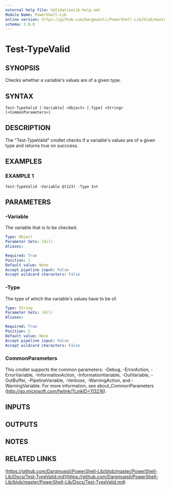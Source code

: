 ```yaml
---
external help file: ValidationLib-help.xml
Module Name: PowerShell-Lib
online version: https://github.com/Dargmuesli/PowerShell-Lib/blob/master/PowerShell-Lib/Docs/Test-TypeValid.md
schema: 2.0.0
---
```


# Test-TypeValid

## SYNOPSIS
Checks whether a variable's values are of a given type.

## SYNTAX

```
Test-TypeValid [-Variable] <Object> [-Type] <String> [<CommonParameters>]
```

## DESCRIPTION
The "Test-TypeValid" cmdlet checks if a variable's values are of a given type and returns true on succcess.

## EXAMPLES

### EXAMPLE 1
```
Test-TypeValid -Variable @(123) -Type Int
```

## PARAMETERS

### -Variable
The variable that is to be checked.

```yaml
Type: Object
Parameter Sets: (All)
Aliases:

Required: True
Position: 1
Default value: None
Accept pipeline input: False
Accept wildcard characters: False
```

### -Type
The type of which the variable's values have to be of.

```yaml
Type: String
Parameter Sets: (All)
Aliases:

Required: True
Position: 2
Default value: None
Accept pipeline input: False
Accept wildcard characters: False
```

### CommonParameters
This cmdlet supports the common parameters: -Debug, -ErrorAction, -ErrorVariable, -InformationAction, -InformationVariable, -OutVariable, -OutBuffer, -PipelineVariable, -Verbose, -WarningAction, and -WarningVariable.
For more information, see about_CommonParameters (http://go.microsoft.com/fwlink/?LinkID=113216).

## INPUTS

## OUTPUTS

## NOTES

## RELATED LINKS

[https://github.com/Dargmuesli/PowerShell-Lib/blob/master/PowerShell-Lib/Docs/Test-TypeValid.md](https://github.com/Dargmuesli/PowerShell-Lib/blob/master/PowerShell-Lib/Docs/Test-TypeValid.md)


